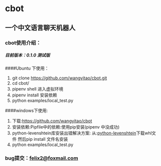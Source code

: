 # cbot 
## 一个中文语言聊天机器人
### cbot使用介绍：
##### 目前版本：0.1.0 测试版
####Ubuntu 下使用：
1. git clone https://github.com/wangyitao/cbot.git
2. cd cbot/
3. pipenv shell 进入虚拟环境
4. pipenv install 安装依赖
5. python examples/local_test.py

####windows下使用:
1. 下载:https://github.com/wangyitao/cbot
2. 安装依赖:Pipfile中的依赖:使用pip安装(pipenv 中没成功)
3. python-levenshtein库安装出错解决方案:
    从:[python-levenshtein](https://www.lfd.uci.edu/~gohlke/pythonlibs/#python-levenshtein)下载whl文件
    然后pip install 文件名安装
4. python examples/local_test.py

### bug提交：felix2@foxmail.com
